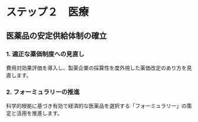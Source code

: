 # ステップ２　医療

## 医薬品の安定供給体制の確立

### 1. 適正な薬価制度への見直し
費用対効果評価を導入し、製薬企業の採算性を度外視した薬価改定のあり方を見直します。

### 2. フォーミュラリーの推進
科学的根拠に基づき有効で経済的な医薬品を選択する「フォーミュラリー」の策定と活用を推進します。